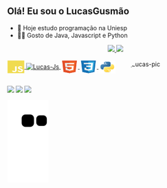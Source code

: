 ## Olá! Eu sou o LucasGusmão
- 📘 Hoje estudo programação na Uniesp
- 👨‍🎓 Gosto de Java, Javascript e Python

<div align="center">
  <a href="https://github.com/lucaskgf">
  <img height="180em" src="https://github-readme-stats.vercel.app/api?username=lucaskgf&show_icons=true&theme=dark&include_all_commits=true&count_private=true"/>
  <img height="180em" src="https://github-readme-stats.vercel.app/api/top-langs/?username=lucaskgf&layout=compact&langs_count=7&theme=dark"/>
</div>
  
  <div style="display: inline_block"><br>
  <img align="center" alt="Lucas-Js" height="30" width="40" src="https://raw.githubusercontent.com/devicons/devicon/master/icons/javascript/javascript-plain.svg">
  <img align="center" alt="Lucas-Js" height="30" width="40" src="https://cdn.jsdelivr.net/gh/devicons/devicon/icons/java/java-original-wordmark.svg" /> 
  <img align="center" alt="Lucas-HTML" height="30" width="40" src="https://raw.githubusercontent.com/devicons/devicon/master/icons/html5/html5-original.svg">
  <img align="center" alt="Lucas-CSS" height="30" width="40" src="https://raw.githubusercontent.com/devicons/devicon/master/icons/css3/css3-original.svg">
  <img align="center" alt="Lucas-Python" height="30" width="40" src="https://raw.githubusercontent.com/devicons/devicon/master/icons/python/python-original.svg">
  <a href="https://picasion.com/"><img align="right" alt="Lucas-pic" height="150" style="border-radius:50px;" src="https://i.picasion.com/pic92/0a9f42f99f7170ad35702e9d492178e2.gif" width="230" height="380" border="0" alt="https://picasion.com/" /></a><br /><a href="https://picasion.com/"></a>
</div>
  
  ##
  
  <div> 
  <a href="https://instagram.com/lucasgusmaooooo" target="_blank"><img src="https://img.shields.io/badge/-Instagram-%23E4405F?style=for-the-badge&logo=instagram&logoColor=white" target="_blank"></a>
 <a href="https://discord.gg/wagxzStdcR" target="_blank"><img src="https://img.shields.io/badge/Discord-7289DA?style=for-the-badge&logo=discord&logoColor=white" target="_blank"></a> 
  <a href = "mailto:lucaskauegf@gmail.com"><img src="https://img.shields.io/badge/-Gmail-%23333?style=for-the-badge&logo=gmail&logoColor=white" target="_blank"></a> 
 
  ![Snake animation](https://github.com/rafaballerini/rafaballerini/blob/output/github-contribution-grid-snake.svg)
 
</div>

